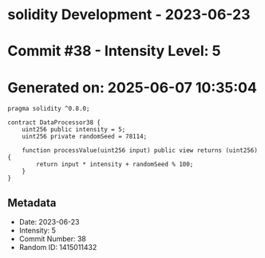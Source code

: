 ﻿# solidity Development - 2023-06-23
# Commit #38 - Intensity Level: 5
# Generated on: 2025-06-07 10:35:04
```solidity
pragma solidity ^0.8.0;

contract DataProcessor38 {
    uint256 public intensity = 5;
    uint256 private randomSeed = 78114;

    function processValue(uint256 input) public view returns (uint256) {
        return input * intensity + randomSeed % 100;
    }
}
```
## Metadata
- Date: 2023-06-23
- Intensity: 5
- Commit Number: 38
- Random ID: 1415011432

